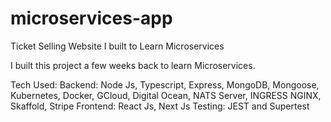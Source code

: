 # microservices-app
Ticket Selling Website I built to Learn Microservices

I built this project a few weeks back to learn Microservices.

Tech Used:
Backend: Node Js, Typescript, Express, MongoDB, Mongoose, Kubernetes, Docker, GCloud, Digital Ocean, NATS Server, INGRESS NGINX, 
Skaffold, Stripe
Frontend: React Js, Next Js
Testing: JEST and Supertest

